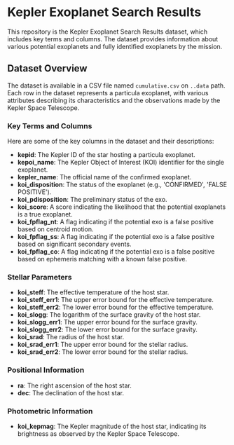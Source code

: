 # Kepler Exoplanet Search Results

This repository is the Kepler Exoplanet Search Results dataset, which includes key terms and columns. The dataset provides information about various potential exoplanets and fully identified exoplanets by the mission.

## Dataset Overview

The dataset is available in a CSV file named `cumulative.csv` on `..data` path. Each row in the dataset represents a particula exoplanet, with various attributes describing its characteristics and the observations made by the Kepler Space Telescope.

### Key Terms and Columns

Here are some of the key columns in the dataset and their descriptions:

- **kepid**: The Kepler ID of the star hosting a particula exoplanet.
- **kepoi_name**: The Kepler Object of Interest (KOI) identifier for the single exoplanet.
- **kepler_name**: The official name of the confirmed exoplanet.
- **koi_disposition**: The status of the exoplanet (e.g., 'CONFIRMED', 'FALSE POSITIVE').
- **koi_pdisposition**: The preliminary status of the exo.
- **koi_score**: A score indicating the likelihood that the potential exoplanets is a true exoplanet.
- **koi_fpflag_nt**: A flag indicating if the potential exo is a false positive based on centroid motion.
- **koi_fpflag_ss**: A flag indicating if the potential exo is a false positive based on significant secondary events.
- **koi_fpflag_co**: A flag indicating if the potential exo is a false positive based on ephemeris matching with a known false positive.

### Stellar Parameters

- **koi_steff**: The effective temperature of the host star.
- **koi_steff_err1**: The upper error bound for the effective temperature.
- **koi_steff_err2**: The lower error bound for the effective temperature.
- **koi_slogg**: The logarithm of the surface gravity of the host star.
- **koi_slogg_err1**: The upper error bound for the surface gravity.
- **koi_slogg_err2**: The lower error bound for the surface gravity.
- **koi_srad**: The radius of the host star.
- **koi_srad_err1**: The upper error bound for the stellar radius.
- **koi_srad_err2**: The lower error bound for the stellar radius.

### Positional Information

- **ra**: The right ascension of the host star.
- **dec**: The declination of the host star.

### Photometric Information

- **koi_kepmag**: The Kepler magnitude of the host star, indicating its brightness as observed by the Kepler Space Telescope.
